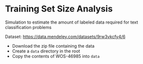 # Training Set Size Analysis
Simulation to estimate the amount of labeled data required for text classification problems

Dataset: https://data.mendeley.com/datasets/9rw3vkcfy4/6 
* Download the zip file containing the data 
* Create a `data` directory in the root 
* Copy the contents of WOS-46985 into `data` 
